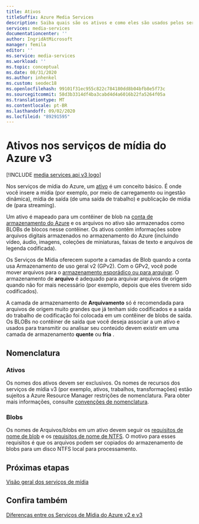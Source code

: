 ```yaml
---
title: Ativos
titleSuffix: Azure Media Services
description: Saiba quais são os ativos e como eles são usados pelos serviços de mídia do Azure.
services: media-services
documentationcenter: ''
author: IngridAtMicrosoft
manager: femila
editor: ''
ms.service: media-services
ms.workload: ''
ms.topic: conceptual
ms.date: 08/31/2020
ms.author: inhenkel
ms.custom: seodec18
ms.openlocfilehash: 99101f31ec955c822c784180dd8b04bfb8e5f73c
ms.sourcegitcommit: 58d3b3314df4ba3cabd4d4a6016b22fa5264f05a
ms.translationtype: MT
ms.contentlocale: pt-BR
ms.lasthandoff: 09/02/2020
ms.locfileid: "89291595"
---
```

# <a name="assets-in-azure-media-services-v3"></a>Ativos nos serviços de mídia do Azure v3

[!INCLUDE [media services api v3 logo](./includes/v3-hr.md)]

Nos serviços de mídia do Azure, um [ativo](/rest/api/media/assets) é um conceito básico. É onde você insere a mídia (por exemplo, por meio de carregamento ou ingestão dinâmica), mídia de saída (de uma saída de trabalho) e publicação de mídia de (para streaming). 

Um ativo é mapeado para um contêiner de blob na [conta de armazenamento do Azure](storage-account-concept.md) e os arquivos no ativo são armazenados como BLOBs de blocos nesse contêiner. Os ativos contêm informações sobre arquivos digitais armazenados no armazenamento do Azure (incluindo vídeo, áudio, imagens, coleções de miniaturas, faixas de texto e arquivos de legenda codificada).

Os Serviços de Mídia oferecem suporte a camadas de Blob quando a conta usa Armazenamento de uso geral v2 (GPv2). Com o GPv2, você pode mover arquivos para o [armazenamento esporádico ou para arquivar](../../storage/blobs/storage-blob-storage-tiers.md). O armazenamento de **arquivo** é adequado para arquivar arquivos de origem quando não for mais necessário (por exemplo, depois que eles tiverem sido codificados).

A camada de armazenamento de **Arquivamento** só é recomendada para arquivos de origem muito grandes que já tenham sido codificados e a saída do trabalho de codificação foi colocada em um contêiner de blobs de saída. Os BLOBs no contêiner de saída que você deseja associar a um ativo e usados para transmitir ou analisar seu conteúdo devem existir em uma camada de armazenamento **quente** ou **fria** .

## <a name="naming"></a>Nomenclatura 

### <a name="assets"></a>Ativos

Os nomes dos ativos devem ser exclusivos. Os nomes de recursos dos serviços de mídia v3 (por exemplo, ativos, trabalhos, transformações) estão sujeitos a Azure Resource Manager restrições de nomenclatura. Para obter mais informações, consulte [convenções de nomenclatura](media-services-apis-overview.md#naming-conventions).

### <a name="blobs"></a>Blobs

Os nomes de Arquivos/blobs em um ativo devem seguir os [requisitos de nome de blob](/rest/api/storageservices/naming-and-referencing-containers--blobs--and-metadata) e os [requisitos de nome de NTFS](/windows/win32/fileio/naming-a-file). O motivo para esses requisitos é que os arquivos podem ser copiados do armazenamento de blobs para um disco NTFS local para processamento.

## <a name="next-steps"></a>Próximas etapas

[Visão geral dos serviços de mídia](media-services-overview.md)

## <a name="see-also"></a>Confira também

[Diferenças entre os Serviços de Mídia do Azure v2 e v3](migrate-from-v2-to-v3.md)
